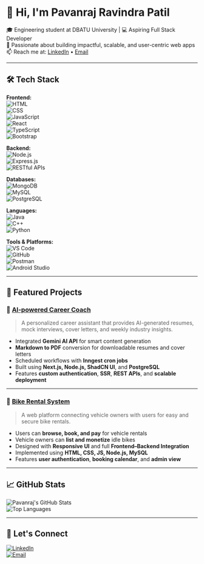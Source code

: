 # 👋 Hi, I'm Pavanraj Ravindra Patil

🎓 Engineering student at DBATU University | 💻 Aspiring Full Stack Developer  
🚀 Passionate about building impactful, scalable, and user-centric web apps  
📫 Reach me at: [LinkedIn](https://www.linkedin.com/in/pavanraj-patil-543b42278/) • [Email](mailto:pavanrajrp18@gmail.com)

---

## 🛠️ Tech Stack

**Frontend:**  
![HTML](https://img.shields.io/badge/-HTML5-E34F26?logo=html5&logoColor=white)  
![CSS](https://img.shields.io/badge/-CSS3-1572B6?logo=css3&logoColor=white)  
![JavaScript](https://img.shields.io/badge/-JavaScript-F7DF1E?logo=javascript&logoColor=black)  
![React](https://img.shields.io/badge/-React.js-61DAFB?logo=react&logoColor=black)  
![TypeScript](https://img.shields.io/badge/-TypeScript-3178C6?logo=typescript&logoColor=white)  
![Bootstrap](https://img.shields.io/badge/-Bootstrap-7952B3?logo=bootstrap&logoColor=white)

**Backend:**  
![Node.js](https://img.shields.io/badge/-Node.js-339933?logo=node.js&logoColor=white)  
![Express.js](https://img.shields.io/badge/-Express.js-000000?logo=express&logoColor=white)  
![RESTful APIs](https://img.shields.io/badge/-REST_API-F56300?logo=fastapi&logoColor=white)

**Databases:**  
![MongoDB](https://img.shields.io/badge/-MongoDB-47A248?logo=mongodb&logoColor=white)  
![MySQL](https://img.shields.io/badge/-MySQL-4479A1?logo=mysql&logoColor=white)  
![PostgreSQL](https://img.shields.io/badge/-PostgreSQL-4169E1?logo=postgresql&logoColor=white)

**Languages:**  
![Java](https://img.shields.io/badge/-Java-007396?logo=java&logoColor=white)  
![C++](https://img.shields.io/badge/-C++-00599C?logo=c%2B%2B&logoColor=white)  
![Python](https://img.shields.io/badge/-Python-3776AB?logo=python&logoColor=white)

**Tools & Platforms:**  
![VS Code](https://img.shields.io/badge/-VS_Code-007ACC?logo=visual-studio-code&logoColor=white)  
![GitHub](https://img.shields.io/badge/-GitHub-181717?logo=github&logoColor=white)  
![Postman](https://img.shields.io/badge/-Postman-FF6C37?logo=postman&logoColor=white)  
![Android Studio](https://img.shields.io/badge/-Android_Studio-3DDC84?logo=android-studio&logoColor=white)

---

## 🚀 Featured Projects

### 🔹 [AI-powered Career Coach](https://github.com/Pavanrajpatil123/ai-career-coach)
> A personalized career assistant that provides AI-generated resumes, mock interviews, cover letters, and weekly industry insights.

- Integrated **Gemini AI API** for smart content generation  
- **Markdown to PDF** conversion for downloadable resumes and cover letters  
- Scheduled workflows with **Inngest cron jobs**  
- Built using **Next.js, Node.js, ShadCN UI**, and **PostgreSQL**  
- Features **custom authentication**, **SSR**, **REST APIs**, and **scalable deployment**

---

### 🔹 [Bike Rental System](https://github.com/Pavanrajpatil123/bike-rental-system)
> A web platform connecting vehicle owners with users for easy and secure bike rentals.

- Users can **browse, book, and pay** for vehicle rentals  
- Vehicle owners can **list and monetize** idle bikes  
- Designed with **Responsive UI** and full **Frontend–Backend Integration**  
- Implemented using **HTML, CSS, JS, Node.js, MySQL**  
- Features **user authentication**, **booking calendar**, and **admin view**

---

## 📈 GitHub Stats

![Pavanraj's GitHub Stats](https://github-readme-stats.vercel.app/api?username=Pavanrajpatil123&show_icons=true&theme=tokyonight&count_private=true)  
![Top Languages](https://github-readme-stats.vercel.app/api/top-langs/?username=Pavanrajpatil123&layout=compact&theme=tokyonight)

---

## 🤝 Let's Connect

[![LinkedIn](https://img.shields.io/badge/-LinkedIn-0A66C2?logo=linkedin&logoColor=white)](https://www.linkedin.com/in/pavanraj-patil-543b42278/)  
[![Email](https://img.shields.io/badge/-Email-EA4335?logo=gmail&logoColor=white)](mailto:pavanrajrp18@gmail.com)
